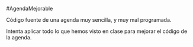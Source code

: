 #AgendaMejorable

Código fuente de una agenda muy sencilla, y muy mal programada.

Intenta aplicar todo lo que hemos visto en clase para mejorar el código de la agenda.